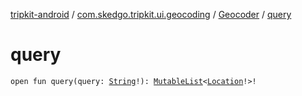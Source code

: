 [tripkit-android](../../index.md) / [com.skedgo.tripkit.ui.geocoding](../index.md) / [Geocoder](index.md) / [query](./query.md)

# query

`open fun query(query: `[`String`](https://kotlinlang.org/api/latest/jvm/stdlib/kotlin/-string/index.html)`!): `[`MutableList`](https://kotlinlang.org/api/latest/jvm/stdlib/kotlin.collections/-mutable-list/index.html)`<`[`Location`](../../com.skedgo.android.common.model/-location/index.md)`!>!`